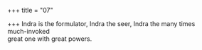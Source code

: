 +++
title = "07"

+++
Indra is the formulator, Indra the seer, Indra the many times  
much-invoked  
great one with great powers.  